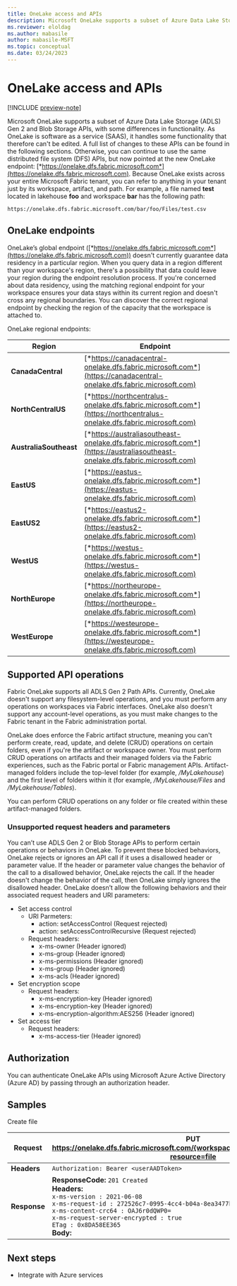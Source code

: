 ```yaml
---
title: OneLake access and APIs
description: Microsoft OneLake supports a subset of Azure Data Lake Storage (ADLS) Gen 2 and Blob Storage APIs. Learn about the differences.
ms.reviewer: eloldag
ms.author: mabasile
author: mabasile-MSFT
ms.topic: conceptual
ms.date: 03/24/2023
---
```


# OneLake access and APIs

[!INCLUDE [preview-note](../includes/preview-note.md)]

Microsoft OneLake supports a subset of Azure Data Lake Storage (ADLS) Gen 2 and Blob Storage APIs, with some differences in functionality. As OneLake is software as a service (SAAS), it handles some functionality that therefore can't be edited. A full list of changes to these APIs can be found in the following sections. Otherwise, you can continue to use the same distributed file system (DFS) APIs, but now pointed at the new OneLake endpoint: [*https://onelake.dfs.fabric.microsoft.com*](https://onelake.dfs.fabric.microsoft.com). Because OneLake exists across your entire Microsoft Fabric tenant, you can refer to anything in your tenant just by its workspace, artifact, and path. For example, a file named **test** located in lakehouse **foo** and workspace **bar** has the following path:

```http
https://onelake.dfs.fabric.microsoft.com/bar/foo/Files/test.csv
```

## OneLake endpoints

OneLake’s global endpoint ([*https://onelake.dfs.fabric.microsoft.com*](https://onelake.dfs.fabric.microsoft.com)) doesn't currently guarantee data residency in a particular region. When you query data in a region different than your workspace's region, there's a possibility that data could leave your region during the endpoint resolution process. If you're concerned about data residency, using the matching regional endpoint for your workspace ensures your data stays within its current region and doesn't cross any regional boundaries. You can discover the correct regional endpoint by checking the region of the capacity that the workspace is attached to.

OneLake regional endpoints:

| **Region** | **Endpoint** |
|---|---|
| **CanadaCentral** | [*https://canadacentral-onelake.dfs.fabric.microsoft.com*](https://canadacentral-onelake.dfs.fabric.microsoft.com) |
| **NorthCentralUS** | [*https://northcentralus-onelake.dfs.fabric.microsoft.com*](https://northcentralus-onelake.dfs.fabric.microsoft.com) |
| **AustraliaSoutheast** | [*https://australiasoutheast-onelake.dfs.fabric.microsoft.com*](https://australiasoutheast-onelake.dfs.fabric.microsoft.com) |
| **EastUS** | [*https://eastus-onelake.dfs.fabric.microsoft.com*](https://eastus-onelake.dfs.fabric.microsoft.com) |
| **EastUS2** | [*https://eastus2-onelake.dfs.fabric.microsoft.com*](https://eastus2-onelake.dfs.fabric.microsoft.com) |
| **WestUS** | [*https://westus-onelake.dfs.fabric.microsoft.com*](https://westus-onelake.dfs.fabric.microsoft.com) |
| **NorthEurope** | [*https://northeurope-onelake.dfs.fabric.microsoft.com*](https://northeurope-onelake.dfs.fabric.microsoft.com) |
| **WestEurope** | [*https://westeurope-onelake.dfs.fabric.microsoft.com*](https://westeurope-onelake.dfs.fabric.microsoft.com) |

## Supported API operations

Fabric OneLake supports all ADLS Gen 2 Path APIs. Currently, OneLake doesn't support any filesystem-level operations, and you must perform any operations on workspaces via Fabric interfaces. OneLake also doesn't support any account-level operations, as you must make changes to the Fabric tenant in the Fabric administration portal.

OneLake does enforce the Fabric artifact structure, meaning you can't perform create, read, update, and delete (CRUD) operations on certain folders, even if you're the artifact or workspace owner. You must perform CRUD operations on artifacts and their managed folders via the Fabric experiences, such as the Fabric portal or Fabric management APIs. Artifact-managed folders include the top-level folder (for example, */MyLakehouse*) and the first level of folders within it (for example, */MyLakehouse/Files* and */MyLakehouse/Tables*).

You can perform CRUD operations on any folder or file created within these artifact-managed folders.

### Unsupported request headers and parameters

You can’t use ADLS Gen 2 or Blob Storage APIs to perform certain operations or behaviors in OneLake. To prevent these blocked behaviors, OneLake rejects or ignores an API call if it uses a disallowed header or parameter value. If the header or parameter value changes the behavior of the call to a disallowed behavior, OneLake rejects the call. If the header doesn't change the behavior of the call, then OneLake simply ignores the disallowed header. OneLake doesn’t allow the following behaviors and their associated request headers and URI parameters:

- Set access control
  - URI Parmeters:
    - action: setAccessControl (Request rejected)
    - action: setAccessControlRecursive (Request rejected)
  - Request headers:
    - x-ms-owner (Header ignored)
    - x-ms-group (Header ignored)
    - x-ms-permissions (Header ignored)
    - x-ms-group (Header ignored)
    - x-ms-acls (Header ignored)
- Set encryption scope
  - Request headers:
    - x-ms-encryption-key (Header ignored)
    - x-ms-encryption-key (Header ignored)
    - x-ms-encryption-algorithm:AES256 (Header ignored)
- Set access tier
  - Request headers:
    - x-ms-access-tier (Header ignored)

## Authorization

You can authenticate OneLake APIs using Microsoft Azure Active Directory (Azure AD) by passing through an authorization header.

## Samples

Create file

| **Request** | **PUT https://onelake.dfs.fabric.microsoft.com/{workspaceId}/{artifactId}/Files/sample?resource=file** |
|---|---|
| **Headers** | `Authorization: Bearer <userAADToken>` |
| **Response** | **ResponseCode:** `201 Created`<br>**Headers:**<br>`x-ms-version : 2021-06-08`<br>`x-ms-request-id : 272526c7-0995-4cc4-b04a-8ea3477bc67b`<br>`x-ms-content-crc64 : OAJ6r0dQWP0=`<br>`x-ms-request-server-encrypted : true`<br>`ETag : 0x8DA58EE365`<br>**Body:** |

## Next steps

- Integrate with Azure services
